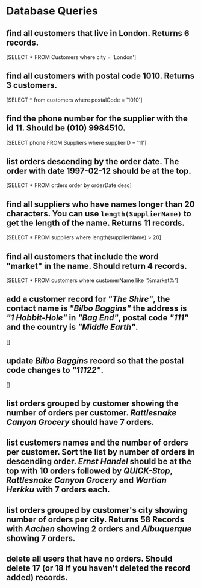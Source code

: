 # Database Queries

## find all customers that live in London. Returns 6 records.

[SELECT * FROM Customers where city = 'London']

## find all customers with postal code 1010. Returns 3 customers.

[SELECT * from customers where postalCode = '1010']

## find the phone number for the supplier with the id 11. Should be (010) 9984510.

[SELECT phone FROM Suppliers where supplierID = '11']

## list orders descending by the order date. The order with date 1997-02-12 should be at the top.

[SELECT * FROM orders order by orderDate desc]

## find all suppliers who have names longer than 20 characters. You can use `length(SupplierName)` to get the length of the name. Returns 11 records.

[SELECT * FROM suppliers where length(supplierName) > 20]

## find all customers that include the word "market" in the name. Should return 4 records.

[SELECT * FROM customers where customerName like '%market%']

## add a customer record for _"The Shire"_, the contact name is _"Bilbo Baggins"_ the address is _"1 Hobbit-Hole"_ in _"Bag End"_, postal code _"111"_ and the country is _"Middle Earth"_.

[]

## update _Bilbo Baggins_ record so that the postal code changes to _"11122"_.

[]

## list orders grouped by customer showing the number of orders per customer. _Rattlesnake Canyon Grocery_ should have 7 orders.

## list customers names and the number of orders per customer. Sort the list by number of orders in descending order. _Ernst Handel_ should be at the top with 10 orders followed by _QUICK-Stop_, _Rattlesnake Canyon Grocery_ and _Wartian Herkku_ with 7 orders each.

## list orders grouped by customer's city showing number of orders per city. Returns 58 Records with _Aachen_ showing 2 orders and _Albuquerque_ showing 7 orders.

## delete all users that have no orders. Should delete 17 (or 18 if you haven't deleted the record added) records.
